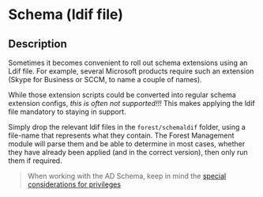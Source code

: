 ﻿# Schema (ldif file)

## Description

Sometimes it becomes convenient to roll out schema extensions using an Ldif file.
For example, several Microsoft products require such an extension (Skype for Business or SCCM, to name a couple of names).

While those extension scripts could be converted into regular schema extension configs, *this is often not supported!!!*
This makes applying the ldif file mandatory to staying in support.

Simply drop the relevant ldif files in the `forest/schemaldif` folder, using a file-name that represents what they contain.
The Forest Management module will parse them and be able to determine in most cases, whether they have already been applied (and in the correct version), then only run them if required.

> When working with the AD Schema, keep in mind the [special considerations for privileges](../../advanced/schema-privilege-management.html)
